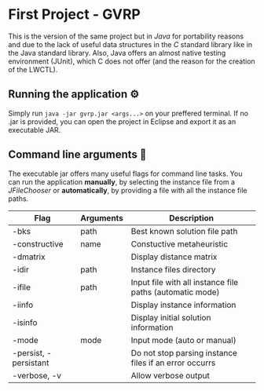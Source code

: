 # First Project - GVRP

This is the version of the same project but in *Java* for portability reasons and due to the lack of useful data structures in the *C* standard library like in the Java standard library. Also, Java offers an almost native testing environment (JUnit), which C does not offer (and the reason for the creation of the LWCTL).

## Running the application :gear:

Simply run `java -jar gvrp.jar <args...>` on your preffered terminal. If no .jar is provided, you can open the project in Eclipse and export it as an executable JAR.

## Command line arguments :scroll:

The executable jar offers many useful flags for command line tasks. You can run the application **manually**, by selecting the instance file from a *JFileChooser* or **automatically**, by providing a file with all the instance file paths.

| Flag                  | Arguments | Description |
|-----------------------|-----------|-------------|
| -bks                  | path      | Best known solution file path |
| -constructive         | name      | Constuctive metaheuristic |
| -dmatrix              |           | Display distance matrix |
| -idir                 | path      | Instance files directory |
| -ifile                | path      | Input file with all instance file paths (automatic mode) |
| -iinfo                |           | Display instance information |
| -isinfo               |           | Display initial solution information |
| -mode                 | mode      | Input mode (auto or manual) |
| -persist, -persistant |           | Do not stop parsing instance files if an error occurrs |
| -verbose, -v          |           | Allow verbose output |
